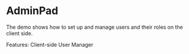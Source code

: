# AdminPad
The demo shows how to set up and manage users and their roles on the client side.

Features:
Client-side User Manager
